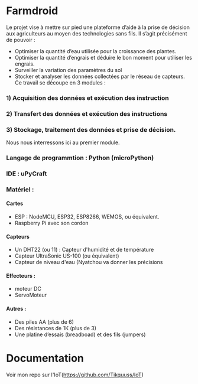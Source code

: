 # Farmdroid
Le projet vise à mettre sur pied une plateforme d’aide à la prise de décision aux agriculteurs au moyen des technologies sans fils. Il s’agit précisément de pouvoir :
- Optimiser la quantité d’eau utilisée pour la croissance des plantes.
- Optimiser la quantité d’engrais et déduire le bon moment pour utiliser les engrais.
- Surveiller la variation des paramètres du sol
- Stocker et analyser les données collectées par le réseau de capteurs.
Ce travail se découpe en 3 modules : 
### 1)	Acquisition des données et exécution des instruction
### 2)	Transfert des données et exécution des instructions
### 3)	Stockage, traitement des données et prise de décision.


Nous nous interressons ici au premier module.
### Langage de programmtion  : Python (microPython)
### IDE : uPyCraft
### Matériel :
#### Cartes
-	ESP : NodeMCU, ESP32, ESP8266, WEMOS, ou équivalent.
-	Raspberry Pi avec son cordon
#### Capteurs 
-	Un DHT22 (ou 11) : Capteur d'humidité et de température
- 	Capteur UltraSonic US-100 (ou équivalent)
-	Capteur de niveau d'eau (Nyatchou va donner les précisions
#### Effecteurs :
-	moteur DC
-	ServoMoteur
#### Autres :
-	Des piles AA (plus de 6)
-	Des résistances de 1K (plus de 3) 
-	Une platine d’essais (breadboad) et des fils (jumpers)

# Documentation
Voir mon repo sur l'IoT(https://github.com/Tikquuss/IoT)